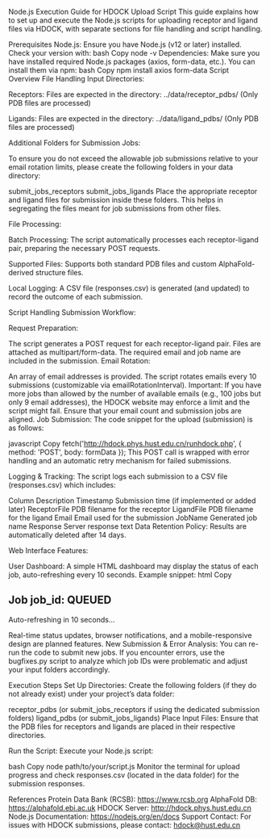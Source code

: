 Node.js Execution Guide for HDOCK Upload Script
This guide explains how to set up and execute the Node.js scripts for uploading receptor and ligand files via HDOCK, with separate sections for file handling and script handling.

Prerequisites
Node.js: Ensure you have Node.js (v12 or later) installed.
Check your version with:
bash
Copy
node -v
Dependencies: Make sure you have installed required Node.js packages (axios, form-data, etc.). You can install them via npm:
bash
Copy
npm install axios form-data
Script Overview
File Handling
Input Directories:

Receptors: Files are expected in the directory:
../data/receptor_pdbs/
(Only PDB files are processed)

Ligands: Files are expected in the directory:
../data/ligand_pdbs/
(Only PDB files are processed)

Additional Folders for Submission Jobs:

To ensure you do not exceed the allowable job submissions relative to your email rotation limits, please create the following folders in your data directory:

submit_jobs_receptors
submit_jobs_ligands
Place the appropriate receptor and ligand files for submission inside these folders. This helps in segregating the files meant for job submissions from other files.

File Processing:

Batch Processing:
The script automatically processes each receptor-ligand pair, preparing the necessary POST requests.

Supported Files:
Supports both standard PDB files and custom AlphaFold-derived structure files.

Local Logging:
A CSV file (responses.csv) is generated (and updated) to record the outcome of each submission.

Script Handling
Submission Workflow:

Request Preparation:

The script generates a POST request for each receptor-ligand pair.
Files are attached as multipart/form-data.
The required email and job name are included in the submission.
Email Rotation:

An array of email addresses is provided.
The script rotates emails every 10 submissions (customizable via emailRotationInterval).
Important: If you have more jobs than allowed by the number of available emails (e.g., 100 jobs but only 9 email addresses), the HDOCK website may enforce a limit and the script might fail. Ensure that your email count and submission jobs are aligned.
Job Submission:
The code snippet for the upload (submission) is as follows:

javascript
Copy
fetch('http://hdock.phys.hust.edu.cn/runhdock.php', {
  method: 'POST',
  body: formData
});
This POST call is wrapped with error handling and an automatic retry mechanism for failed submissions.

Logging & Tracking:
The script logs each submission to a CSV file (responses.csv) which includes:

Column	Description
Timestamp	Submission time (if implemented or added later)
ReceptorFile	PDB filename for the receptor
LigandFile	PDB filename for the ligand
Email	Email used for the submission
JobName	Generated job name
Response	Server response text
Data Retention Policy:
Results are automatically deleted after 14 days.

Web Interface Features:

User Dashboard:
A simple HTML dashboard may display the status of each job, auto-refreshing every 10 seconds.
Example snippet:
html
Copy
<div class="status-board">
  <h2>Job job_id: <span class="status">QUEUED</span></h2>
  <div class="loader"></div>
  <p>Auto-refreshing in 10 seconds...</p>
</div>
Real-time status updates, browser notifications, and a mobile-responsive design are planned features.
New Submission & Error Analysis:
You can re-run the code to submit new jobs. If you encounter errors, use the bugfixes.py script to analyze which job IDs were problematic and adjust your input folders accordingly.

Execution Steps
Set Up Directories:
Create the following folders (if they do not already exist) under your project’s data folder:

receptor_pdbs (or submit_jobs_receptors if using the dedicated submission folders)
ligand_pdbs (or submit_jobs_ligands)
Place Input Files:
Ensure that the PDB files for receptors and ligands are placed in their respective directories.

Run the Script:
Execute your Node.js script:

bash
Copy
node path/to/your/script.js
Monitor the terminal for upload progress and check responses.csv (located in the data folder) for the submission responses.

References
Protein Data Bank (RCSB):
https://www.rcsb.org
AlphaFold DB:
https://alphafold.ebi.ac.uk
HDOCK Server:
http://hdock.phys.hust.edu.cn
Node.js Documentation:
https://nodejs.org/en/docs
Support Contact:
For issues with HDOCK submissions, please contact: hdock@hust.edu.cn